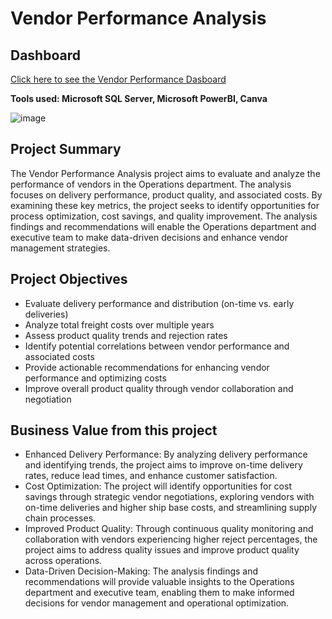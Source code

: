 # Vendor Performance Analysis

## Dashboard
[Click here to see the Vendor Performance Dasboard](https://app.powerbi.com/view?r=eyJrIjoiNWU0ZTFkNjItYjFlZC00OGUwLWIyMDEtYmI0MWZmNDNmNDVlIiwidCI6IjM1NDMyZDE1LTZjMGYtNDVhZS1iYzg5LTMzOGIwMGJlYmJiYSIsImMiOjh9)

**Tools used: Microsoft SQL Server, Microsoft PowerBI, Canva**

![image](https://github.com/natalieanalyst/Vendor-Performance-Analysis/assets/113878177/8eeb0fa5-ae00-40de-ab6f-0f196d21cff4)


## Project Summary
The Vendor Performance Analysis project aims to evaluate and analyze the performance of vendors in the Operations department. The analysis focuses on delivery performance, product quality, and associated costs. By examining these key metrics, the project seeks to identify opportunities for process optimization, cost savings, and quality improvement. The analysis findings and recommendations will enable the Operations department and executive team to make data-driven decisions and enhance vendor management strategies.

## Project Objectives
- Evaluate delivery performance and distribution (on-time vs. early deliveries)
- Analyze total freight costs over multiple years
- Assess product quality trends and rejection rates
- Identify potential correlations between vendor performance and associated costs
- Provide actionable recommendations for enhancing vendor performance and optimizing costs
- Improve overall product quality through vendor collaboration and negotiation

## Business Value from this project
- Enhanced Delivery Performance: By analyzing delivery performance and identifying trends, the project aims to improve on-time delivery rates, reduce lead times, and enhance customer satisfaction.
- Cost Optimization: The project will identify opportunities for cost savings through strategic vendor negotiations, exploring vendors with on-time deliveries and higher ship base costs, and streamlining supply chain processes.
- Improved Product Quality: Through continuous quality monitoring and collaboration with vendors experiencing higher reject percentages, the project aims to address quality issues and improve product quality across operations.
- Data-Driven Decision-Making: The analysis findings and recommendations will provide valuable insights to the Operations department and executive team, enabling them to make informed decisions for vendor management and operational optimization.
